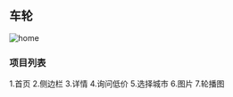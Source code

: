  ## 车轮
 
![home]('C:\Users\DELL\Pictures\5.27\wheel\home.png')

### 项目列表
1.首页
2.侧边栏
3.详情
4.询问低价
5.选择城市
6.图片
7.轮播图
